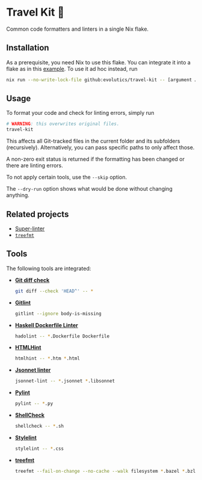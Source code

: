 # Travel Kit 💼

Common code formatters and linters in a single Nix flake.

## Installation

As a prerequisite, you need Nix to use this flake. You can integrate it into a
flake as in this [example](example/flake.nix). To use it ad hoc instead, run

```bash
nix run --no-write-lock-file github:evolutics/travel-kit -- [argument …]
```

## Usage

To format your code and check for linting errors, simply run

```bash
# WARNING: this overwrites original files.
travel-kit
```

This affects all Git-tracked files in the current folder and its subfolders
(recursively). Alternatively, you can pass specific paths to only affect those.

A non-zero exit status is returned if the formatting has been changed or there
are linting errors.

To not apply certain tools, use the `--skip` option.

The `--dry-run` option shows what would be done without changing anything.

## Related projects

- [Super-linter](https://github.com/super-linter/super-linter)
- [`treefmt`](https://github.com/numtide/treefmt)

## Tools

The following tools are integrated:

- [**Git diff check**](https://git-scm.com/docs/git-diff#Documentation/git-diff.txt---check)

  ```bash
  git diff --check 'HEAD^' -- *
  ```

- [**Gitlint**](https://jorisroovers.com/gitlint/)

  ```bash
  gitlint --ignore body-is-missing
  ```

- [**Haskell Dockerfile Linter**](https://hackage.haskell.org/package/hadolint)

  ```bash
  hadolint -- *.Dockerfile Dockerfile
  ```

- [**HTMLHint**](https://github.com/htmlhint/HTMLHint)

  ```bash
  htmlhint -- *.htm *.html
  ```

- [**Jsonnet linter**](https://jsonnet.org/learning/tools.html)

  ```bash
  jsonnet-lint -- *.jsonnet *.libsonnet
  ```

- [**Pylint**](https://pylint.readthedocs.io/en/stable/)

  ```bash
  pylint -- *.py
  ```

- [**ShellCheck**](https://hackage.haskell.org/package/ShellCheck)

  ```bash
  shellcheck -- *.sh
  ```

- [**Stylelint**](https://stylelint.io)

  ```bash
  stylelint -- *.css
  ```

- [**treefmt**](https://github.com/numtide/treefmt)

  ```bash
  treefmt --fail-on-change --no-cache --walk filesystem *.bazel *.bzl *.cjs *.clj *.cljc *.cljs *.cljx *.css *.html *.js *.json *.json5 *.jsonnet *.jsx *.libsonnet *.md *.mdx *.mjs *.nix *.py *.pyi *.rb *.scss *.sh *.tf *.toml *.ts *.tsx *.vue *.yaml *.yml *Vagrantfile
  ```
